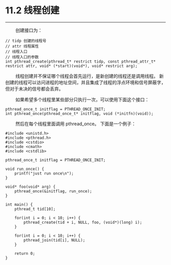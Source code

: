 # 11.2 线程创建
***

&emsp;&emsp;
创建接口为：

    // tidp 创建的线程号
    // attr 线程属性
    // 线程入口
    // 线程入口的参数
    int pthread_create(pthread_t* restrict tidp, const pthread_attr_t* restrict attr, void* (*start)(void*), void* restrict arg);

&emsp;&emsp;
线程创建并不保证哪个线程会首先运行，是新创建的线程还是调用线程。
新创建的线程可以访问进程的地址空间，并且集成了线程的浮点环境和信号屏蔽字，但对于未决的信号都会丢弃。

&emsp;&emsp;
如果希望多个线程里某些部分只执行一次，可以使用下面这个接口：

    pthread_once_t initflag = PTHREAD_ONCE_INIT;
    int pthread_once(pthread_once_t* initflag, void (*initfn)(void));

&emsp;&emsp;
然后在每个线程里面调用 pthread\_once。
下面是一个例子：

    #include <unistd.h>
    #include <pthread.h>
    #include <cstdio>
    #include <cmath>
    #include <cstdlib>
    
    pthread_once_t initflag = PTHREAD_ONCE_INIT;
    
    void run_once() {
        printf("just run once\n");
    }
    
    void* foo(void* arg) {
        pthread_once(&initflag, run_once);
    }
    
    int main() {
        pthread_t tid[10];
        
        for(int i = 0; i < 10; i++) {
            pthread_create(tid + i, NULL, foo, (void*)(long) i);
        }
        
        for(int i = 0; i < 10; i++) {
            pthread_join(tid[i], NULL);
        }
        
        return 0;
    }